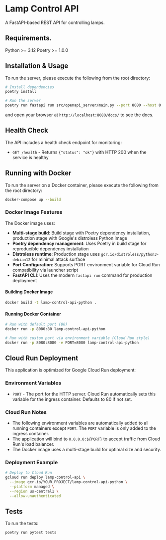 # Lamp Control API

A FastAPI-based REST API for controlling lamps.

## Requirements.

Python >= 3.12
Poetry >= 1.0.0

## Installation & Usage

To run the server, please execute the following from the root directory:

```bash
# Install dependencies
poetry install

# Run the server
poetry run fastapi run src/openapi_server/main.py --port 8080 --host 0.0.0.0
```

and open your browser at `http://localhost:8080/docs/` to see the docs.

## Health Check

The API includes a health check endpoint for monitoring:

- `GET /health` - Returns `{"status": "ok"}` with HTTP 200 when the service is healthy

## Running with Docker

To run the server on a Docker container, please execute the following from the root directory:

```bash
docker-compose up --build
```

### Docker Image Features

The Docker image uses:
- **Multi-stage build**: Build stage with Poetry dependency installation, production stage with Google's distroless Python image
- **Poetry dependency management**: Uses Poetry in build stage for reproducible dependency installation
- **Distroless runtime**: Production stage uses `gcr.io/distroless/python3-debian12` for minimal attack surface
- **Port Configuration**: Supports PORT environment variable for Cloud Run compatibility via launcher script
- **FastAPI CLI**: Uses the modern `fastapi run` command for production deployment

#### Building Docker Image

```bash
docker build -t lamp-control-api-python .
```

#### Running Docker Container

```bash
# Run with default port (80)
docker run -p 8080:80 lamp-control-api-python

# Run with custom port via environment variable (Cloud Run style)
docker run -p 8080:8080 -e PORT=8080 lamp-control-api-python
```

## Cloud Run Deployment

This application is optimized for Google Cloud Run deployment:

### Environment Variables

- `PORT` - The port for the HTTP server. Cloud Run automatically sets this variable for the ingress container. Defaults to 80 if not set.

### Cloud Run Notes

- The following environment variables are automatically added to all running containers except `PORT`. The `PORT` variable is only added to the ingress container.
- The application will bind to `0.0.0.0:${PORT}` to accept traffic from Cloud Run's load balancer.
- The Docker image uses a multi-stage build for optimal size and security.

### Deployment Example

```bash
# Deploy to Cloud Run
gcloud run deploy lamp-control-api \
  --image gcr.io/YOUR_PROJECT/lamp-control-api-python \
  --platform managed \
  --region us-central1 \
  --allow-unauthenticated
```

## Tests

To run the tests:

```bash
poetry run pytest tests
```
